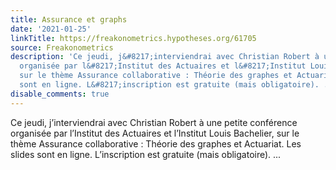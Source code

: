 ```yaml
---
title: Assurance et graphs
date: '2021-01-25'
linkTitle: https://freakonometrics.hypotheses.org/61705
source: Freakonometrics
description: 'Ce jeudi, j&#8217;interviendrai avec Christian Robert à une petite conférence
  organisée par l&#8217;Institut des Actuaires et l&#8217;Institut Louis Bachelier,
  sur le thème Assurance collaborative : Théorie des graphes et Actuariat. Les slides
  sont en ligne. L&#8217;inscription est gratuite (mais obligatoire). ...'
disable_comments: true
---
```

Ce jeudi, j&#8217;interviendrai avec Christian Robert à une petite conférence organisée par l&#8217;Institut des Actuaires et l&#8217;Institut Louis Bachelier, sur le thème Assurance collaborative : Théorie des graphes et Actuariat. Les slides sont en ligne. L&#8217;inscription est gratuite (mais obligatoire). ...